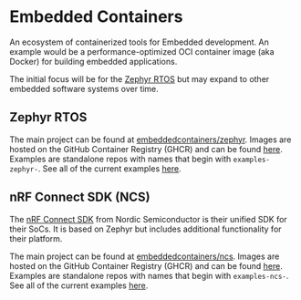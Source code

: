 # Embedded Containers

An ecosystem of containerized tools for Embedded development. An example would be a performance-optimized OCI container image (aka Docker) for building embedded applications.

The initial focus will be for the [Zephyr RTOS](https://www.zephyrproject.org/) but may expand to other embedded software systems over time.

## Zephyr RTOS

The main project can be found at [embeddedcontainers/zephyr](https://github.com/embeddedcontainers/zephyr). Images are hosted on the GitHub Container Registry (GHCR) and can be found [here](https://github.com/embeddedcontainers/zephyr/pkgs/container/zephyr/versions?filters%5Bversion_type%5D=tagged). Examples are standalone repos with names that begin with `examples-zephyr-`. See all of the current examples [here](https://github.com/orgs/embeddedcontainers/repositories?q=examples-zephyr-&type=all&language=&sort=).

## nRF Connect SDK (NCS)

The [nRF Connect SDK](https://www.nordicsemi.com/Products/Development-software/nrf-connect-sdk) from Nordic Semiconductor is their unified SDK for their SoCs. It is based on Zephyr but includes additional functionality for their platform.

The main project can be found at [embeddedcontainers/ncs](https://github.com/embeddedcontainers/ncs). Images are hosted on the GitHub Container Registry (GHCR) and can be found [here](https://github.com/embeddedcontainers/ncs/pkgs/container/ncs/versions?filters%5Bversion_type%5D=tagged). Examples are standalone repos with names that begin with `examples-ncs-`. See all of the current examples [here](https://github.com/orgs/embeddedcontainers/repositories?q=examples-ncs-&type=all&language=&sort=).
